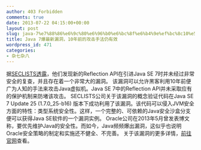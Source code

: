 ```yaml
---
author: 403 Forbidden
comments: true
date: 2013-07-22 04:15:00+00:00
layout: post
slug: java-7%e7%88%86%e6%9c%80%e6%96%b0%e6%bc%8f%e6%b4%9e%ef%bc%8c10%e5%b9%b4%e5%89%8d%e7%9a%84%e6%94%bb%e5%87%bb%e6%89%8b%e6%b3%95%e4%bb%8d%e6%9c%89%e6%95%88
title: Java 7爆最新漏洞，10年前的攻击手法仍有效
wordpress_id: 471
categories:
- 杂七杂八
---
```

据[SECLISTS透露](http://seclists.org/fulldisclosure/2013/Jul/172)，他们发现新的Reflection API在引进Java SE 7时并未经过非常安全的复查，并且存在着一个非常大的漏洞。
该漏洞可以允许黑客利用10年前便广为人知的手法来攻击Java虚拟机。Java SE 7中的Reflection API并未采取应有的保护机制来防堵该攻击。
SECLISTS公司关于该漏洞的概念验证代码在Java SE 7 Update 25 (1.7.0_25-b16) 版本下成功利用了该漏洞。该代码可以侵入JVM安全方面的特性：类型系统安全性。这样，一个完整的、可依赖的Java安全沙盒分支便可以获得Java SE软件的一个漏洞实例。
Oracle公司在2013年5月曾发表博文称，要优先维护Java的安全性。而如今，Java频频爆出漏洞，这似乎也说明Oracle安全策略的制定和实施还不健全、不完善。
关于该漏洞的更多详情，[前往官网](http://seclists.org/fulldisclosure/2013/Jul/172)查看。
